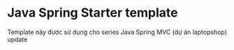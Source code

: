 # Java Spring Starter template
Template này được sử dụng cho series Java Spring MVC (dự án laptopshop) update







